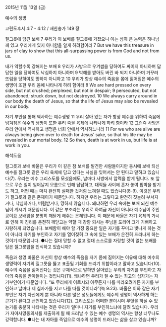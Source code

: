 2015년 11월 13일 (금)

예수의 생명



고린도후서 4:7 - 4:12 / 새찬송가 149 장


질그릇에 담긴 보배
7 우리가 이 보배를 질그릇에 가졌으니 이는 심히 큰 능력은 하나님께 있고 우리에게 있지 아니함을 알게 하려함이라 
7 But we have this treasure in jars of clay to show that this all-surpassing power is from God and not from us. 

내가 약할수록 강해지는 보배
8 우리가 사방으로 우겨쌈을 당하여도 싸이지 아니하며 답답한 일을 당하여도 낙심하지 아니하며 9 박해를 받아도 버린 바 되지 아니하며 거꾸러뜨림을 당하여도 망하지 아니하고 10 우리가 항상 예수의 죽음을 몸에 짊어짐은 예수의 생명이 또한 우리 몸에 나타나게 하려 함이라 
8 We are hard pressed on every side, but not crushed; perplexed, but not in despair; 9 persecuted, but not abandoned; struck down, but not destroyed. 10 We always carry around in our body the death of Jesus, so that the life of Jesus may also be revealed in our body. 

자기 부인을 통해 역사하는 예수생명
11 우리 살아 있는 자가 항상 예수를 위하여 죽음에 넘겨짐은 예수의 생명이 또한 우리 죽을 육체에 나타나게 하려 함이라 12 그런즉 사망은 우리 안에서 역사하고 생명은 너희 안에서 역사하느니라
11 For we who are alive are always being given over to death for Jesus' sake, so that his life may be revealed in our mortal body. 12 So then, death is at work in us, but life is at work in you.

해석도움





질그릇과 보배 
바울은 우리가 이 같은 참 보배를 발견한 사람들이지만 동시에 보배 되신 예수를 질그릇 같은 우리 육체에 담고 있다는 사실을 잊어서는 안 된다고 말하고 있습니다(7). 우리는 예수 그리스도를 모셨음에도, 날마다 사방에서 압력을 받게 됩니다. 또 앞으로 무슨 일이 일어날지 모름으로 인해 답답하고, 대적들 사이에 혼자 놓여 핍박을 받기도 하고, 어떤 때는 마치 완전히 실패한 것처럼 느껴질 때도 있습니다(8-9). 이것은 우리가 질그릇과 같은 존재이기 때문입니다. 하지만 우리는 그렇다고 완전히 짓눌려 부서지거나, 낙심하거나, 버림받거나, 망하지 않습니다. 왜냐하면 우리 속에는 보배 되신 예수님이 계시기 때문입니다. 이 같은 부조리는 우리로 하여금 자신이 아니라 예수님이 주인공이요 보배임을 분명히 깨닫게 해주는 은혜입니다. 이 때문에 바울은 자기 육체의 가시로 인해 이 진리를 온전히 깨닫고는 약할 때 강함 되시는 주님을 도리어 크게 기뻐하고 자랑하게 되었습니다. 보배함이 해야 할 가장 중요한 일은 자기를 꾸미고 빛나게 하는 것이 아니라 자기를 부인하고 자기를 열어젖혀 그 속에 있는 보배가 온전히 드러나게 하는 것이기 때문입니다.
●나는 절대 망할 수 없고 절대 스스로를 자랑할 것이 없는 보배를 담은 질그릇임을 인식하고 있습니까? 

죽음과 생명 
바울은 자신이 항상 예수의 죽음을 자기 몸에 짊어지는 이유에 대해 예수의 생명력이 자기의 질그릇을 뚫고 표출될 기회를 드리기 위함이라고 말하고 있습니다(10). 예수의 죽음을 짊어진다는 것은 구체적으로 말하면 살아있는 우리의 자기를 부인하고 자아의 죽음을 받아들이는 것입니다(11). 왜냐하면 우리가 질 수 있는 최고의 십자가는 자기부인이기 때문입니다. “또 무리에게 이르시되 아무든지 나를 따라오려거든 자기를 부인하고 날마다 제 십자가를 지고 나를 따를 것이니라”(눅 9:23). 바울은 이와 같은 자기 부인은 자기 자신에게 뿐 아니라 다른 많은 성도들에게도 예수의 생명이 역사하게 하는 근거가 된다고 선언하고 있습니다(12). 그리스도는 어떠한 분이시며 무엇을 하실 수 있는가를 충분히 나타내는 것은 우리가 얼마나 자기를 부인하느냐에 달려 있습니다. 우리가 자아사망동의서를 제출하게 될 때 드러날 수 있는 예수 생명의 역사는 항상 너무나도 강력합니다.
●나는 내 자아를 죽임으로 예수의 생명이 드러나는 삶을 살고 있습니까?